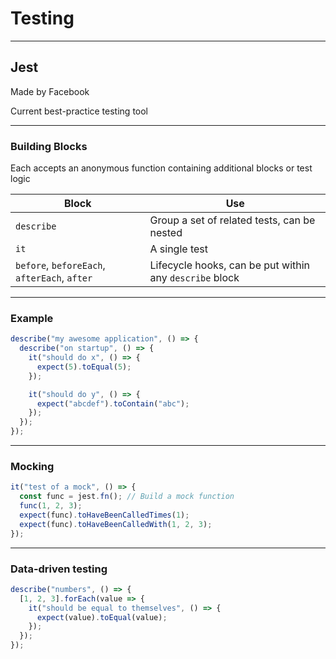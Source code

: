 # Testing

---

## Jest

Made by Facebook

Current best-practice testing tool

---

### Building Blocks

Each accepts an anonymous function containing additional blocks or test logic

| Block                                        | Use                                                     |
| -------------------------------------------- | ------------------------------------------------------- |
| `describe`                                   | Group a set of related tests, can be nested             |
| `it`                                         | A single test                                           |
| `before`, `beforeEach`, `afterEach`, `after` | Lifecycle hooks, can be put within any `describe` block |

---

### Example

```javascript
describe("my awesome application", () => {
  describe("on startup", () => {
    it("should do x", () => {
      expect(5).toEqual(5);
    });

    it("should do y", () => {
      expect("abcdef").toContain("abc");
    });
  });
});
```

---

### Mocking

```javascript
it("test of a mock", () => {
  const func = jest.fn(); // Build a mock function
  func(1, 2, 3);
  expect(func).toHaveBeenCalledTimes(1);
  expect(func).toHaveBeenCalledWith(1, 2, 3);
});
```

---

### Data-driven testing

```javascript
describe("numbers", () => {
  [1, 2, 3].forEach(value => {
    it("should be equal to themselves", () => {
      expect(value).toEqual(value);
    });
  });
});
```
